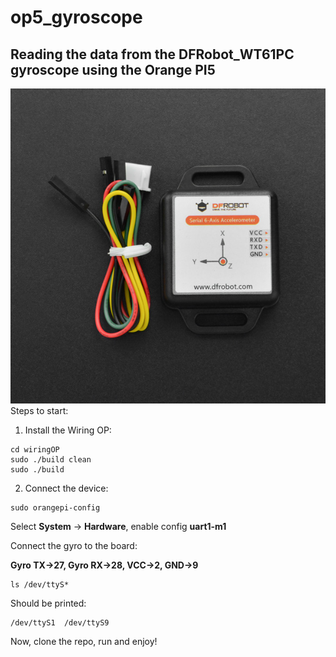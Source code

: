 # op5_gyroscope
## Reading the data from the DFRobot_WT61PC gyroscope using the Orange PI5
<img src = "https://github.com/DFRobot/DFRobot_WT61PC/blob/master/resources/images/WT61PC.png">
Steps to start:

1) Install the Wiring OP:
```
cd wiringOP
sudo ./build clean
sudo ./build
```
2) Connect the device:

```
sudo orangepi-config
```
Select **System** -> **Hardware**, enable config **uart1-m1**

Connect the gyro to the board:

**Gyro TX->27, Gyro RX->28, VCC->2, GND->9**
```
ls /dev/ttyS*
```
Should be printed:

```
/dev/ttyS1  /dev/ttyS9
```
Now, clone the repo, run and enjoy!

